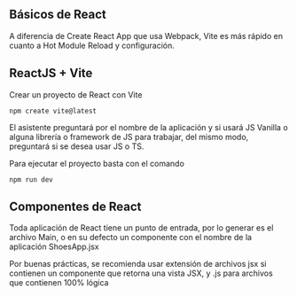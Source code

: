 ## Básicos de React

A diferencia de Create React App que usa Webpack, Vite es más rápido en cuanto a Hot Module Reload y configuración.

## ReactJS + Vite

Crear un proyecto de React con Vite

```
npm create vite@latest
```

El asistente preguntará por el nombre de la aplicación y si usará JS Vanilla o alguna librería o framework de JS para trabajar, del mismo modo, preguntará si se desea usar JS o TS.

Para ejecutar el proyecto basta con el comando

```
npm run dev
```

## Componentes de React

Toda aplicación de React tiene un punto de entrada, por lo generar es el archivo Main, o en su defecto un componente con el nombre de la aplicación ShoesApp.jsx

Por buenas prácticas, se recomienda usar extensión de archivos jsx si contienen un componente que retorna una vista JSX, y .js para archivos que contienen 100% lógica